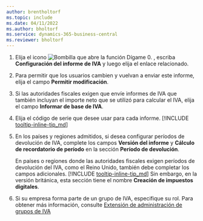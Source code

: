 ```yaml
---
author: brentholtorf
ms.topic: include
ms.date: 04/11/2022
ms.author: bholtorf
ms.service: dynamics-365-business-central
ms.reviewer: bholtorf
---
```

1. Elija el icono ![Bombilla que abre la función Dígame 0.](../media/ui-search/search_small.png "Dígame qué desea hacer") , escriba **Configuración del informe de IVA** y luego elija el enlace relacionado.  
2. Para permitir que los usuarios cambien y vuelvan a enviar este informe, elija el campo **Permitir modificación**.  
3. Si las autoridades fiscales exigen que envíe informes de IVA que también incluyan el importe neto que se utilizó para calcular el IVA, elija el campo **Informar de base de IVA**.  
4. Elija el código de serie que desee usar para cada informe. [!INCLUDE [tooltip-inline-tip_md](tooltip-inline-tip_md.md)]  
5. En los países y regiones admitidos, si desea configurar períodos de devolución de IVA, complete los campos **Versión del informe** y **Cálculo de recordatorio de período** en la sección **Período de devolución**.  

    En países o regiones donde las autoridades fiscales exigen períodos de devolución del IVA, como el Reino Unido, también debe completar los campos adicionales. [!INCLUDE [tooltip-inline-tip_md](tooltip-inline-tip_md.md)] Sin embargo, en la versión británica, esta sección tiene el nombre **Creación de impuestos digitales**.
6. Si su empresa forma parte de un grupo de IVA, especifique su rol. Para obtener más información, consulte [Extensión de administración de grupos de IVA](../ui-extensions-vat-group.md)  
